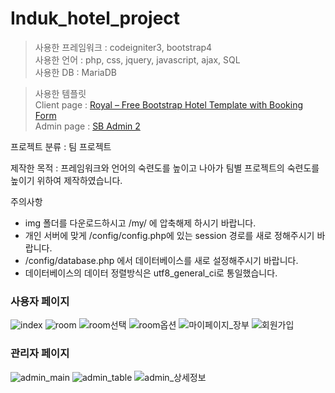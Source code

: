 # Induk_hotel_project

>사용한 프레임워크 : codeigniter3, bootstrap4<br>
>사용한 언어 : php, css, jquery, javascript, ajax, SQL<br>
>사용한 DB : MariaDB<br>

>사용한 템플릿<br>
>Client page : <a href="https://themewagon.com/themes/free-bootstrap-hotel-template-royal/">Royal – Free Bootstrap Hotel Template with Booking Form</a><br>
>Admin page : <a href="https://startbootstrap.com/theme/sb-admin-2">SB Admin 2</a>

프로젝트 분류 : 팀 프로젝트

제작한 목적 : 프레임워크와 언어의 숙련도를 높이고 나아가 팀별 프로젝트의 숙련도를 높이기 위하여 제작하였습니다.<br>

주의사항<br>
<ul>
  <li>img 폴더를 다운로드하시고 /my/ 에 압축해제 하시기 바랍니다.</li>
  <li>개인 서버에 맞게 /config/config.php에 있는 session 경로를 새로 정해주시기 바랍니다.</li>
  <li>/config/database.php 에서 데이터베이스를 새로 설정해주시기 바랍니다.</li>
  <li>데이터베이스의 데이터 정렬방식은 utf8_general_ci로 통일했습니다.</li>
</ul>

### 사용자 페이지

![index](https://user-images.githubusercontent.com/74585673/153102680-ecefeb3a-684b-4c5a-a5a5-cd3c93848e7b.png)
![room](https://user-images.githubusercontent.com/74585673/153102768-2c9b1b44-230b-48b0-8bd6-14e34028661e.png)
![room선택](https://user-images.githubusercontent.com/74585673/153102771-408b504e-7c2f-47ef-9d01-443d7f15970c.png)
![room옵션](https://user-images.githubusercontent.com/74585673/153102788-4b3a2e29-7834-4e4c-b194-eefa663b97ae.png)
![마이페이지_장부](https://user-images.githubusercontent.com/74585673/153102797-5fa79e44-6226-474e-b8ab-b9ee08ef045b.png)
![회원가입](https://user-images.githubusercontent.com/74585673/153102810-ae6626f9-cba1-4854-877f-637dd0c0c683.png)

### 관리자 페이지

![admin_main](https://user-images.githubusercontent.com/74585673/153103112-e9d99c8f-c408-4bf3-b323-c6b9715f04be.png)
![admin_table](https://user-images.githubusercontent.com/74585673/153103122-3932c184-d729-46e3-99ed-3078cdb0c47b.png)
![admin_상세정보](https://user-images.githubusercontent.com/74585673/153103140-ccfd7a8b-c568-45bf-872a-e0272247d674.png)

